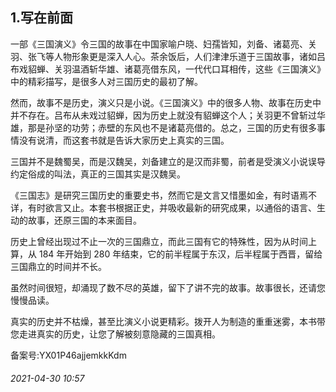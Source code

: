 ## 1.写在前面
一部《三国演义》令三国的故事在中国家喻户晓、妇孺皆知，刘备、诸葛亮、关羽、张飞等人物形象更是深入人心。茶余饭后，人们津津乐道于三国故事，诸如吕布戏貂蝉、关羽温酒斩华雄、诸葛亮借东风，一代代口耳相传，这些《三国演义》中的精彩描写，是很多人对三国历史的最初了解。 


然而，故事不是历史，演义只是小说。《三国演义》中的很多人物、故事在历史中并不存在。吕布从未戏过貂蝉，因为历史上就没有貂蝉这个人；关羽更不曾斩过华雄，那是孙坚的功劳；赤壁的东风也不是诸葛亮借的。总之，三国的历史有很多事情没有说清，而这套书就是告诉大家历史上真实的三国。 


三国并不是魏蜀吴，而是汉魏吴，刘备建立的是汉而非蜀，前者是受演义小说误导约定俗成的叫法，真正的三国其实是汉魏吴。 


《三国志》是研究三国历史的重要史书，然而它是文言又惜墨如金，有时语焉不详，有时欲言又止。本套书根据正史，并吸收最新的研究成果，以通俗的语言、生动的故事，还原三国的本来面目。 


历史上曾经出现过不止一次的三国鼎立，而此三国有它的特殊性，因为从时间上算，从 184 年开始到 280 年结束，它的前半程属于东汉，后半程属于西晋，留给三国鼎立的时间并不长。 


虽然时间很短，却涌现了数不尽的英雄，留下了讲不完的故事。故事很长，还请您慢慢品读。 


真实的历史并不枯燥，甚至比演义小说更精彩。拨开人为制造的重重迷雾，本书带您走进真实的历史，让您了解被刻意隐藏的三国真相。 


备案号:YX01P46ajjemkkKdm


###### 2021-04-30 10:57
